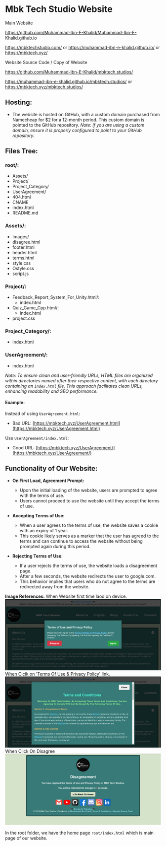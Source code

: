 # Mbk Tech Studio Website

Main Website

https://github.com/Muhammad-Ibn-E-Khalid/Muhammad-Ibn-E-Khalid.github.io

https://mbktechstudio.com/ or https://muhammad-ibn-e-khalid.github.io/ or https://mbktech.xyz/


Website Source Code / Copy of Website

https://github.com/Muhammad-Ibn-E-Khalid/mbktech.studios/

https://muhammad-ibn-e-khalid.github.io/mbktech.studios/ or https://mbktech.xyz/mbktech.studios/



## Hosting:
- The website is hosted on GitHub, with a custom domain purchased from Namecheap for $2 for a 12-month period. This custom domain is pointed to the GitHub repository.
  *Note: If you are using a custom domain, ensure it is properly configured to point to your GitHub repository.*

## Files Tree:

### root/:
- Assets/
- Project/
- Project_Category/
- UserAgreement/
- 404.html
- CNAME
- index.html
- README.md

### Assets/: 
- Images/
- disagree.html
- footer.html 
- header.html 
- terms.html
- style.css
- Ostyle.css
- script.js

### Project/:
- Feedback_Report_System_For_Unity.html/: 
  - index.html
- Quiz_Game_Cpp.html/: 
  - index.html
- project.css

### Project_Category/:
- index.html

### UserAgreement/:
- index.html

*Note: To ensure clean and user-friendly URLs, HTML files are organized within directories named after their respective content, with each directory containing an `index.html` file. This approach facilitates clean URLs, enhancing readability and SEO performance.*

#### Example:

Instead of using `UserAgreement.html`:
- Bad URL: [https://mbktech.xyz/UserAgreement.html](https://mbktech.xyz/UserAgreement.html)

Use `UserAgreement/index.html`:
  - Good URL: [https://mbktech.xyz/UserAgreement/](https://mbktech.xyz/UserAgreement/)

## Functionality of Our Website:

- **On First Load, Agreement Prompt:**
  - Upon the initial loading of the website, users are prompted to agree with the terms of use.
  - Users cannot proceed to use the website until they accept the terms of use.

- **Accepting Terms of Use:**
  - When a user agrees to the terms of use, the website saves a cookie with an expiry of 1 year.
  - This cookie likely serves as a marker that the user has agreed to the terms and can continue to access the website without being prompted again during this period.

- **Rejecting Terms of Use:**
  - If a user rejects the terms of use, the website loads a disagreement page.
  - After a few seconds, the website redirects the user to google.com.
  - This behavior implies that users who do not agree to the terms are redirected away from the website.


**Image References:**
When Website first time laod on device.
![Image 1 Description](Project/MBKTechStudio_SourceCode/termbox.png)
When Clcik on 'Terms Of Use & Privacy Policy' link.
![Image 2 Description](Project/MBKTechStudio_SourceCode/terms.png)
When Click On Disagree
![Image 3 Description](Project/MBKTechStudio_SourceCode/disaagree.png)


In the root folder, we have the home page `root/index.html` which is main page of our website.
